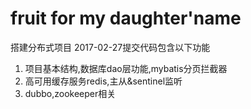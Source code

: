 # fruit for my daughter'name
搭建分布式项目
2017-02-27提交代码包含以下功能
1. 项目基本结构,数据库dao层功能,mybatis分页拦截器
2. 高可用缓存服务redis,主从&sentinel监听
3. dubbo,zookeeper相关
